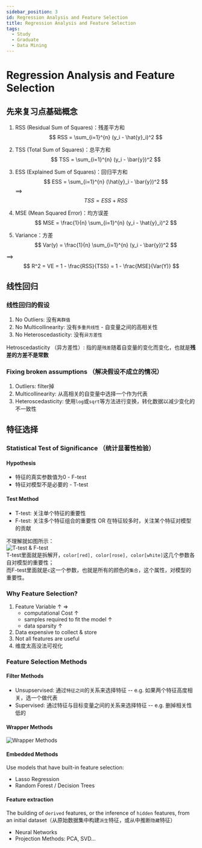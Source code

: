 ```yaml
---
sidebar_position: 3
id: Regression Analysis and Feature Selection
title: Regression Analysis and Feature Selection
tags:
  - Study
  - Graduate
  - Data Mining
---
```


# Regression Analysis and Feature Selection

## 先来复习点基础概念

1. RSS (Residual Sum of Squares)：残差平方和  
    $$
    RSS = \sum_{i=1}^{n} (y_i - \hat{y}_i)^2
    $$

2. TSS (Total Sum of Squares)：总平方和  
    $$
    TSS = \sum_{i=1}^{n} (y_i - \bar{y})^2
    $$

3. ESS (Explained Sum of Squares)：回归平方和  
    $$
    ESS = \sum_{i=1}^{n} (\hat{y}_i - \bar{y})^2
    $$
==> $$TSS = ESS + RSS$$

4. MSE (Mean Squared Error)：均方误差  
    $$
    MSE = \frac{1}{n} \sum_{i=1}^{n} (y_i - \hat{y}_i)^2
    $$

5. Variance：方差  
    $$
    Var(y) = \frac{1}{n} \sum_{i=1}^{n} (y_i - \bar{y})^2
    $$

==> $$ R^2 = VE = 1 - \frac{RSS}{TSS} = 1 - \frac{MSE}{Var(Y)} $$


## 线性回归

### 线性回归的假设

1. No Outliers: 没有`离群值`
2. No Multicollinearity: 没有`多重共线性` - 自变量之间的高相关性
3. No Heteroscedasticity: 没有`异方差性`

Hetroscedasticity （异方差性）: 指的是`残差`随着自变量的变化而变化，也就是**残差的方差不是常数**

### Fixing broken assumptions （解决假设不成立的情况）

1. Outliers: filter掉
2. Multicollinearity: 从高相关的自变量中选择一个作为代表
3. Heteroscedasticity: 使用`log`或`sqrt`等方法进行变换，转化数据以减少变化的不一致性

## 特征选择

### Statistical Test of Significance （统计显著性检验）

#### Hypothesis
- 特征的真实参数值为0 - F-test
- 特征对模型不是必要的 - T-test

#### Test Method
- T-test: 关注单个特征的重要性
- F-test: 关注多个特征组合的重要性 OR 在特征较多时，关注某个特征对模型的贡献

不理解就如图所示：  
![T-test & F-test](https://jcqn.oss-cn-beijing.aliyuncs.com/img_blog/514DM/514DM_11.png)  
T-test里面就是拆解开，`color[red], color[rose], color[white]`这几个参数各自对模型的重要性；  
而F-test里面就是`c`这一个参数，也就是所有的颜色的`集合`，这个属性，对模型的重要性。

### Why Feature Selection?
1. Feature Variable ↑ =>  
    - computational Cost ↑
    - samples required to fit the model ↑
    - data sparsity ↑
2. Data expensive to collect & store
3. Not all features are useful
4. 维度太高没法可视化

### Feature Selection Methods

#### Filter Methods
- Unsupservised:  通过`特征之间`的关系来选择特征 -- e.g. 如果两个特征高度相关，选一个做代表
- Supervised: 通过特征与目标变量之间的关系来选择特征 -- e.g. 删掉相关性低的

#### Wrapper Methods

![Wrapper Methods](https://jcqn.oss-cn-beijing.aliyuncs.com/img_blog/514DM/514DM_3.png)

#### Embedded Methods
Use models that have built-in feature selection:  
- Lasso Regression
- Random Forest / Decision Trees

#### Feature extraction
The building of `derived` features, or the inference of `hidden` features, from an initial dataset（从原始数据集中构建`派生`特征，或从中推断`隐藏`特征）  
- Neural Networks
- Projection Methods: PCA, SVD...
